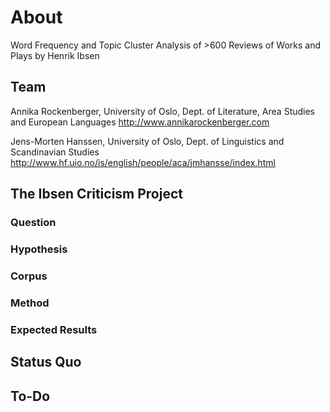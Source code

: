 # About
Word Frequency and Topic Cluster Analysis of >600 Reviews of Works and Plays by Henrik Ibsen
## Team
Annika Rockenberger, University of Oslo, Dept. of Literature, Area Studies and European Languages
http://www.annikarockenberger.com

Jens-Morten Hanssen, University of Oslo, Dept. of Linguistics and Scandinavian Studies
http://www.hf.uio.no/is/english/people/aca/jmhansse/index.html

## The Ibsen Criticism Project
### Question
### Hypothesis
### Corpus
### Method
### Expected Results

## Status Quo

## To-Do
